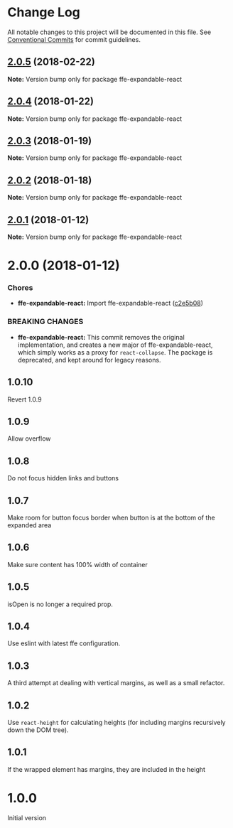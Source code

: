# Change Log

All notable changes to this project will be documented in this file.
See [Conventional Commits](https://conventionalcommits.org) for commit guidelines.

  <a name="2.0.5"></a>
## [2.0.5](***REMOVED***) (2018-02-22)




**Note:** Version bump only for package ffe-expandable-react

  <a name="2.0.4"></a>
## [2.0.4](***REMOVED***) (2018-01-22)




**Note:** Version bump only for package ffe-expandable-react

<a name="2.0.3"></a>
## [2.0.3](***REMOVED***) (2018-01-19)




**Note:** Version bump only for package ffe-expandable-react

<a name="2.0.2"></a>
## [2.0.2](***REMOVED***) (2018-01-18)




**Note:** Version bump only for package ffe-expandable-react

<a name="2.0.1"></a>

## [2.0.1](***REMOVED***) (2018-01-12)

**Note:** Version bump only for package ffe-expandable-react

<a name="2.0.0"></a>

# 2.0.0 (2018-01-12)

### Chores

* **ffe-expandable-react:** Import ffe-expandable-react ([c2e5b08](***REMOVED***))

### BREAKING CHANGES

* **ffe-expandable-react:** This commit removes the original implementation,
and creates a new major of ffe-expandable-react, which simply
works as a proxy for `react-collapse`. The package is deprecated,
and kept around for legacy reasons.

## 1.0.10

Revert 1.0.9

## 1.0.9

Allow overflow

## 1.0.8

Do not focus hidden links and buttons

## 1.0.7

Make room for button focus border when button is at the bottom of the expanded area

## 1.0.6

Make sure content has 100% width of container

## 1.0.5

isOpen is no longer a required prop.

## 1.0.4

Use eslint with latest ffe configuration.

## 1.0.3

A third attempt at dealing with vertical margins, as well as a small refactor.

## 1.0.2

Use `react-height` for calculating heights (for including margins recursively down the DOM tree).

## 1.0.1

If the wrapped element has margins, they are included in the height

# 1.0.0

Initial version
